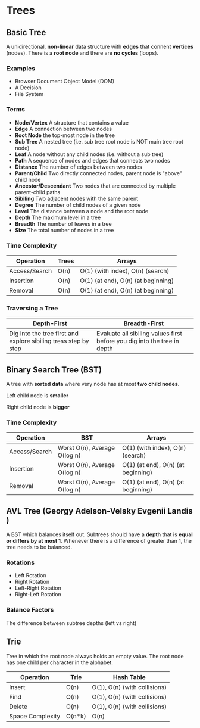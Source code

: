 # Trees

## Basic Tree

A unidirectional, **non-linear** data structure with **edges** that connent **vertices** (nodes). There is a **root node** and there are **no cycles** (loops).

### Examples

* Browser Document Object Model (DOM)
* A Decision
* File System

### Terms

* **Node/Vertex** A structure that contains a value
* **Edge** A connection between two nodes
* **Root Node** the top-most node in the tree
* **Sub Tree** A nested tree (i.e. sub tree root node is NOT main tree root node)
* **Leaf** A node without any child nodes (i.e. without a sub tree)
* **Path** A sequence of nodes and edges that connects two nodes
* **Distance** The number of edges between two nodes
* **Parent/Child** Two directly connected nodes, parent node is "above" child node
* **Ancestor/Descendant** Two nodes that are connected by multiple parent-child paths
* **Sibiling** Two adjacent nodes with the same parent
* **Degree** The number of child nodes of a given node
* **Level** The distance between a node and the root node
* **Depth** The maximum level in a tree
* **Breadth** The number of leaves in a tree
* **Size** The total number of nodes in a tree


### Time Complexity

Operation | Trees | Arrays
-- | -- | --
Access/Search | O(n) | O(1) (with index), O(n) (search)
Insertion | O(n) | O(1) (at end), O(n) (at beginning)
Removal | O(n) | O(1) (at end), O(n) (at beginning)

### Traversing a Tree

Depth-First | Breadth-First
-- | --
Dig into the tree first and explore sibiling tress step by step | Evaluate all sibiling values first before you dig into the tree in depth


## Binary Search Tree (BST)

A tree with **sorted data** where very node has at most **two child nodes**.

Left child node is **smaller**

Right child node is **bigger**

### Time Complexity

Operation | BST | Arrays
-- | -- | --
Access/Search | Worst O(n), Average O(log n) | O(1) (with index), O(n) (search)
Insertion | Worst O(n), Average O(log n) | O(1) (at end), O(n) (at beginning)
Removal | Worst O(n), Average O(log n) | O(1) (at end), O(n) (at beginning)


## AVL Tree (Georgy **A**delson-**V**elsky  Evgenii **L**andis )

A BST which balances itself out. Subtrees should have a **depth** that is **equal or differs by at most 1**. Whenever there is a difference of greater than 1, the tree needs to be balanced.

### Rotations

* Left Rotation
* Right Rotation
* Left-Right Rotation
* Right-Left Rotation

### Balance Factors

The difference between subtree depths (left vs right)


## Trie

Tree in which the root node always holds an empty value. The root node has one child per character in the alphabet.

Operation | Trie | Hash Table
-- | -- | --
Insert | O(n) | O(1), O(n) (with collisions)
Find | O(n) | O(1), O(n) (with collisions)
Delete | O(n) | O(1), O(n) (with collisions)
Space Complexity | O(n*k) | O(n)
